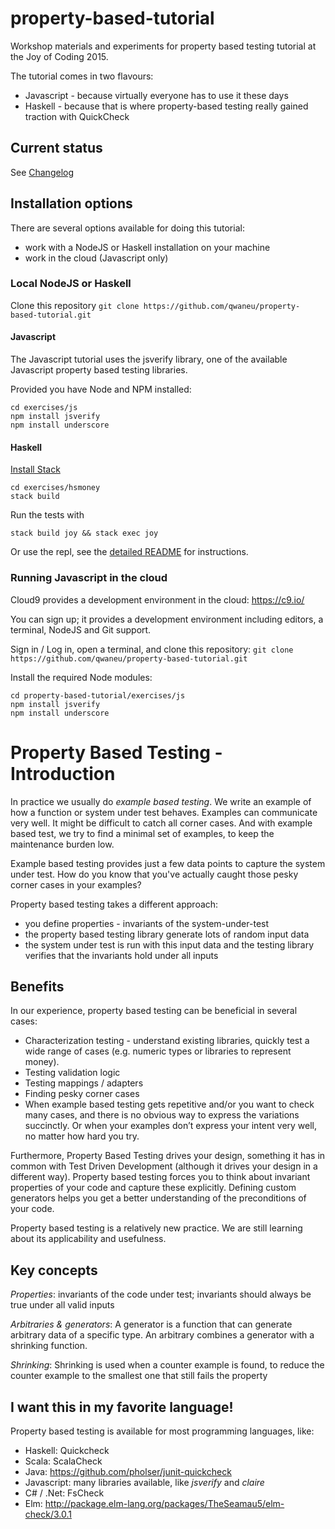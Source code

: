 # property-based-tutorial

Workshop materials and experiments for property based testing tutorial
at the Joy of Coding 2015.

The tutorial comes in two flavours:
- Javascript - because virtually everyone has to use it these days
- Haskell - because that is where property-based testing really gained traction with QuickCheck

## Current status

See [Changelog](Changelog)

## Installation options

There are several options available for doing this tutorial:
- work with a NodeJS or Haskell installation on your machine
 - work in the cloud (Javascript only)

### Local NodeJS or Haskell

Clone this repository 
`git clone https://github.com/qwaneu/property-based-tutorial.git`

#### Javascript

The Javascript tutorial uses the jsverify library, one of the available
Javascript property based testing libraries.

Provided you have Node and NPM installed:

```
cd exercises/js
npm install jsverify
npm install underscore
```

#### Haskell

[Install Stack](https://github.com/commercialhaskell/stack)

```
cd exercises/hsmoney
stack build
```

Run the tests with
```
stack build joy && stack exec joy 
```

Or use the repl, see the [detailed README](exercises/hsmoney/README.md)
for instructions.


### Running Javascript in the cloud

Cloud9 provides a development environment in the cloud: https://c9.io/

You can sign up; it provides a development environment including
editors, a terminal, NodeJS and Git support. 

Sign in / Log in, open a terminal, and clone this repository:
`git clone https://github.com/qwaneu/property-based-tutorial.git`

Install the required Node modules:
```
cd property-based-tutorial/exercises/js
npm install jsverify
npm install underscore
```

# Property Based Testing - Introduction

In practice we usually do _example based testing_. We write an example
of how a function or system under test behaves. Examples can communicate
very well. It might be difficult to catch all corner cases. And with
example based test, we try to find a minimal set of examples, to keep
the maintenance burden low.

Example based testing provides just a few data points to capture the
system under test. How do you know that you've actually caught those
pesky corner cases in your examples?

Property based testing takes a different approach: 

- you define properties - invariants of the system-under-test
- the property based testing library generate lots of random input data
- the system under test is run with this input data and the testing
library verifies that the invariants hold under all inputs

## Benefits

In our experience, property based testing can be beneficial in several
cases:

- Characterization testing - understand existing libraries, quickly test a
wide range of cases (e.g. numeric types or libraries to represent
money).
- Testing validation logic
- Testing mappings / adapters
- Finding pesky corner cases
- When example based testing gets repetitive and/or you want to check many
cases, and there is no obvious way to express the variations succinctly.
Or when your examples don’t express your intent very well, no matter how
hard you try.

Furthermore, Property Based Testing drives your design, something it has
in common with Test Driven Development (although it drives your design
in a different way). Property based testing forces you to think about
invariant properties of your code and capture these explicitly. Defining
custom generators helps you get a better understanding of the
preconditions of your code.

Property based testing is a relatively new practice. We are still
learning about its applicability and usefulness.

## Key concepts

_Properties_: invariants of the code under test; invariants should always be true
under all valid inputs

_Arbitraries & generators_: A generator is a function that can generate arbitrary data of a specific
type. An arbitrary combines a generator with a shrinking function. 

_Shrinking_: Shrinking is used when a counter example is found, to reduce the counter
example to the smallest one that still fails the property

## I want this in my favorite language!

Property based testing is available for most programming languages,
like:

- Haskell: Quickcheck
- Scala: ScalaCheck
- Java: https://github.com/pholser/junit-quickcheck
- Javascript: many libraries available, like _jsverify_ and _claire_
- C# / .Net: FsCheck
- Elm: http://package.elm-lang.org/packages/TheSeamau5/elm-check/3.0.1

